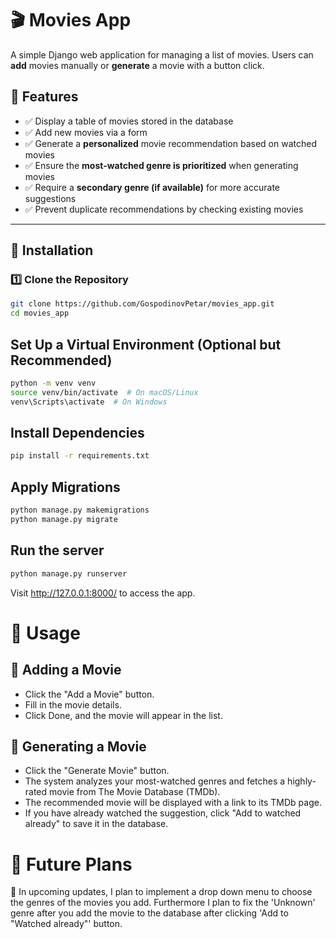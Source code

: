 # 🎬 Movies App

A simple Django web application for managing a list of movies. Users can **add** movies manually or **generate** a movie with a button click.

## 🚀 Features
- ✅ Display a table of movies stored in the database  
- ✅ Add new movies via a form  
- ✅ Generate a **personalized** movie recommendation based on watched movies  
- ✅ Ensure the **most-watched genre is prioritized** when generating movies  
- ✅ Require a **secondary genre (if available)** for more accurate suggestions  
- ✅ Prevent duplicate recommendations by checking existing movies  

---

## 📌 Installation

### 1️⃣ Clone the Repository
```bash
git clone https://github.com/GospodinovPetar/movies_app.git
cd movies_app
```

## Set Up a Virtual Environment (Optional but Recommended)
```bash
python -m venv venv
source venv/bin/activate  # On macOS/Linux
venv\Scripts\activate  # On Windows
```

## Install Dependencies
```bash
pip install -r requirements.txt
```

## Apply Migrations
```bash
python manage.py makemigrations
python manage.py migrate
```

## Run the server
```bash
python manage.py runserver
```

Visit http://127.0.0.1:8000/ to access the app.

# 📌 Usage

## 🎥 Adding a Movie
* Click the "Add a Movie" button.
* Fill in the movie details.
* Click Done, and the movie will appear in the list.
## 🔄 Generating a Movie
* Click the "Generate Movie" button.
* The system analyzes your most-watched genres and fetches a highly-rated movie from The Movie Database (TMDb).
* The recommended movie will be displayed with a link to its TMDb page.
* If you have already watched the suggestion, click "Add to watched already" to save it in the database.

# 📌 Future Plans
🚀 In upcoming updates, I plan to implement a drop down menu to choose the genres of the movies you add.
Furthermore I plan to fix the 'Unknown' genre after you add the movie to the database after clicking 'Add to "Watched already"' button.
